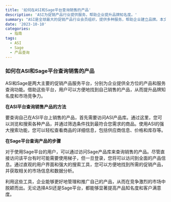 ```yaml
---
title: '如何在ASI和Sage平台查询销售的产品'
description: 'ASI为促销产品行业提供服务，帮助企业提升品牌知名度。'
summary: "ASI是全球最大的促销产品行业会员组织，提供多种服务，帮助企业建立品牌。本文介绍如何在ASI和Sage平台查询销售的产品，帮助用户熟悉平台使用技巧，进一步提升品牌推广效果。"
date: '2023-10-10'
categories:
  - 指南
tags:
  - ASI
  - Sage
  - 产品查询
---
```


### 如何在ASI和Sage平台查询销售的产品

ASI和Sage是两大主要的促销产品服务平台，分别为企业提供全方位的产品和服务查询功能。借助这些平台，用户可以方便地找到自己销售的产品，从而提升品牌知名度和市场竞争力。

**在ASI平台查询销售产品的方法**

要查询自己在ASI平台上销售的产品，首先需要访问ASI产品库。通过这里，您可以浏览和搜索各种产品，并通过筛选条件找到最符合您需求的商品。使用ASI的强大搜索功能，您可以轻松查看商品的详细信息，包括供应商信息、价格和库存等。

**在Sage平台查询产品的步骤**

对于使用Sage平台的用户，可以通过访问Sage产品库来查询销售的产品。尽管直接访问该平台有时可能需要使用梯子，但一旦登录，您将可以访问到全面的产品信息。通过直观的用户界面和强大的搜索工具，您可以方便地找到所需的促销产品，并获取相关的市场信息和数据分析。

利用这些工具，企业能够更好地管理和推广自己的产品，从而在竞争激烈的市场中脱颖而出。无论选择ASI还是Sage平台，都能够显著提高产品知名度和客户满意度。